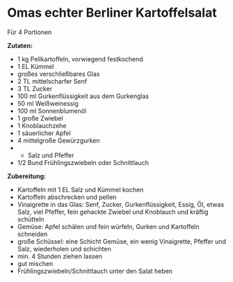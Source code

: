 # Omas echter Berliner Kartoffelsalat

Für 4 Portionen

**Zutaten:**

- 1 kg Pellkartoffeln, vorwiegend festkochend
- 1 EL Kümmel
- großes verschließbares Glas
- 2 TL mittelscharfer Senf
- 3 TL Zucker
- 100 ml Gurkenflüssigkeit aus dem Gurkenglas
- 50 ml Weißweinessig
- 100 ml Sonnenblumenöl
- 1 große Zwiebel
- 1 Knoblauchzehe
- 1 säuerlicher Apfel
- 4 mittelgroße Gewürzgurken
- - Salz und Pfeffer
- 1/2 Bund Frühlingszwiebeln oder Schnittlauch

**Zubereitung:**

- Kartoffeln mit 1 EL Salz und Kümmel kochen
- Kartoffeln abschrecken und pellen
- Vinaigrette in das Glas: Senf, Zucker, Gurkenflüssigkeit, Essig, Öl, etwas Salz, viel Pfeffer, fein gehackte Zwiebel und Knoblauch und kräftig schütteln
- Gemüse: Apfel schälen und fein würfeln, Gurken und Kartoffeln schneiden
- große Schüssel: eine Schicht Gemüse, ein wenig Vinaigrette, Pfeffer und Salz, wiederholen und schichten
- min. 4 Stunden ziehen lassen
- gut mischen
- Frühlingszwiebeln/Schnittlauch unter den Salat heben
